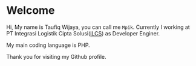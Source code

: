 # Welcome
Hi, My name is Taufiq Wijaya, you can call me `Mpik`. Currently I working at PT Integrasi Logistik Cipta Solusi([ILCS](https://www.ilcs.co.id/)) as Developer Enginer.

My main coding language is PHP.

Thank you for visiting my Github profile.
